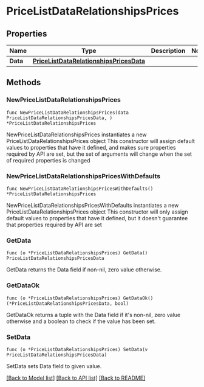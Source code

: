 # PriceListDataRelationshipsPrices

## Properties

Name | Type | Description | Notes
------------ | ------------- | ------------- | -------------
**Data** | [**PriceListDataRelationshipsPricesData**](PriceListDataRelationshipsPricesData.md) |  | 

## Methods

### NewPriceListDataRelationshipsPrices

`func NewPriceListDataRelationshipsPrices(data PriceListDataRelationshipsPricesData, ) *PriceListDataRelationshipsPrices`

NewPriceListDataRelationshipsPrices instantiates a new PriceListDataRelationshipsPrices object
This constructor will assign default values to properties that have it defined,
and makes sure properties required by API are set, but the set of arguments
will change when the set of required properties is changed

### NewPriceListDataRelationshipsPricesWithDefaults

`func NewPriceListDataRelationshipsPricesWithDefaults() *PriceListDataRelationshipsPrices`

NewPriceListDataRelationshipsPricesWithDefaults instantiates a new PriceListDataRelationshipsPrices object
This constructor will only assign default values to properties that have it defined,
but it doesn't guarantee that properties required by API are set

### GetData

`func (o *PriceListDataRelationshipsPrices) GetData() PriceListDataRelationshipsPricesData`

GetData returns the Data field if non-nil, zero value otherwise.

### GetDataOk

`func (o *PriceListDataRelationshipsPrices) GetDataOk() (*PriceListDataRelationshipsPricesData, bool)`

GetDataOk returns a tuple with the Data field if it's non-nil, zero value otherwise
and a boolean to check if the value has been set.

### SetData

`func (o *PriceListDataRelationshipsPrices) SetData(v PriceListDataRelationshipsPricesData)`

SetData sets Data field to given value.



[[Back to Model list]](../README.md#documentation-for-models) [[Back to API list]](../README.md#documentation-for-api-endpoints) [[Back to README]](../README.md)


